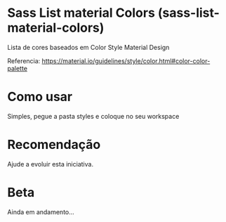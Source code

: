 # Sass List material Colors (sass-list-material-colors)
Lista de cores baseados em Color Style Material Design

Referencia: https://material.io/guidelines/style/color.html#color-color-palette

# Como usar
Simples, pegue a pasta styles e coloque no seu workspace

# Recomendação
Ajude a evoluir esta iniciativa.

# Beta
Ainda em andamento...